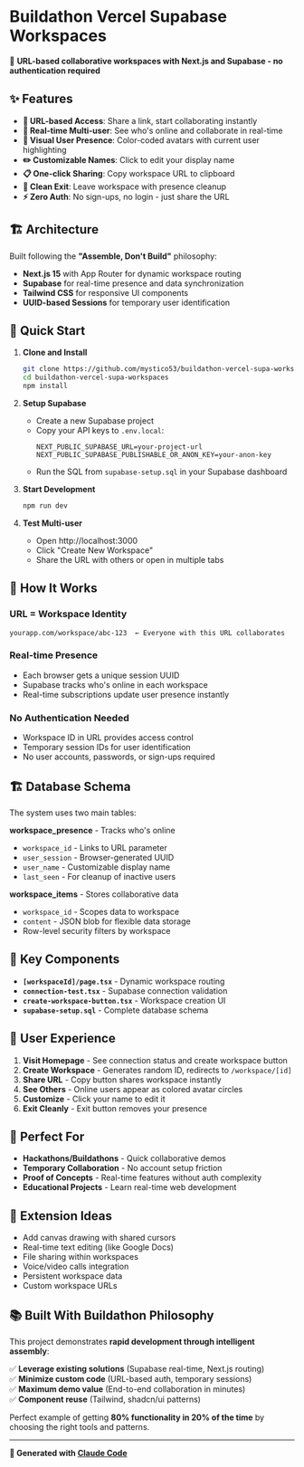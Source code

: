 # Buildathon Vercel Supabase Workspaces

🚀 **URL-based collaborative workspaces with Next.js and Supabase - no authentication required**

## ✨ Features

- **🔗 URL-based Access**: Share a link, start collaborating instantly
- **👥 Real-time Multi-user**: See who's online and collaborate in real-time  
- **🎨 Visual User Presence**: Color-coded avatars with current user highlighting
- **✏️ Customizable Names**: Click to edit your display name
- **📋 One-click Sharing**: Copy workspace URL to clipboard
- **🚪 Clean Exit**: Leave workspace with presence cleanup
- **⚡ Zero Auth**: No sign-ups, no login - just share the URL

## 🏗️ Architecture

Built following the **"Assemble, Don't Build"** philosophy:
- **Next.js 15** with App Router for dynamic workspace routing
- **Supabase** for real-time presence and data synchronization  
- **Tailwind CSS** for responsive UI components
- **UUID-based Sessions** for temporary user identification

## 🚀 Quick Start

1. **Clone and Install**
   ```bash
   git clone https://github.com/mystico53/buildathon-vercel-supa-workspaces.git
   cd buildathon-vercel-supa-workspaces
   npm install
   ```

2. **Setup Supabase**
   - Create a new Supabase project
   - Copy your API keys to `.env.local`:
     ```env
     NEXT_PUBLIC_SUPABASE_URL=your-project-url
     NEXT_PUBLIC_SUPABASE_PUBLISHABLE_OR_ANON_KEY=your-anon-key
     ```
   - Run the SQL from `supabase-setup.sql` in your Supabase dashboard

3. **Start Development**
   ```bash
   npm run dev
   ```

4. **Test Multi-user**
   - Open http://localhost:3000
   - Click "Create New Workspace" 
   - Share the URL with others or open in multiple tabs

## 🎯 How It Works

### URL = Workspace Identity
```
yourapp.com/workspace/abc-123  ← Everyone with this URL collaborates
```

### Real-time Presence
- Each browser gets a unique session UUID
- Supabase tracks who's online in each workspace
- Real-time subscriptions update user presence instantly

### No Authentication Needed
- Workspace ID in URL provides access control
- Temporary session IDs for user identification
- No user accounts, passwords, or sign-ups required

## 🏗️ Database Schema

The system uses two main tables:

**workspace_presence** - Tracks who's online
- `workspace_id` - Links to URL parameter
- `user_session` - Browser-generated UUID  
- `user_name` - Customizable display name
- `last_seen` - For cleanup of inactive users

**workspace_items** - Stores collaborative data
- `workspace_id` - Scopes data to workspace
- `content` - JSON blob for flexible data storage
- Row-level security filters by workspace

## 🔧 Key Components

- **`[workspaceId]/page.tsx`** - Dynamic workspace routing
- **`connection-test.tsx`** - Supabase connection validation  
- **`create-workspace-button.tsx`** - Workspace creation UI
- **`supabase-setup.sql`** - Complete database schema

## 🎨 User Experience

1. **Visit Homepage** - See connection status and create workspace button
2. **Create Workspace** - Generates random ID, redirects to `/workspace/[id]`
3. **Share URL** - Copy button shares workspace instantly
4. **See Others** - Online users appear as colored avatar circles
5. **Customize** - Click your name to edit it
6. **Exit Cleanly** - Exit button removes your presence

## 🌟 Perfect For

- **Hackathons/Buildathons** - Quick collaborative demos
- **Temporary Collaboration** - No account setup friction  
- **Proof of Concepts** - Real-time features without auth complexity
- **Educational Projects** - Learn real-time web development

## 🔮 Extension Ideas

- Add canvas drawing with shared cursors
- Real-time text editing (like Google Docs)
- File sharing within workspaces  
- Voice/video calls integration
- Persistent workspace data
- Custom workspace URLs

## 📚 Built With Buildathon Philosophy

This project demonstrates **rapid development through intelligent assembly**:

✅ **Leverage existing solutions** (Supabase real-time, Next.js routing)  
✅ **Minimize custom code** (URL-based auth, temporary sessions)  
✅ **Maximum demo value** (End-to-end collaboration in minutes)  
✅ **Component reuse** (Tailwind, shadcn/ui patterns)

Perfect example of getting **80% functionality in 20% of the time** by choosing the right tools and patterns.

---

**🤖 Generated with [Claude Code](https://claude.ai/code)**
